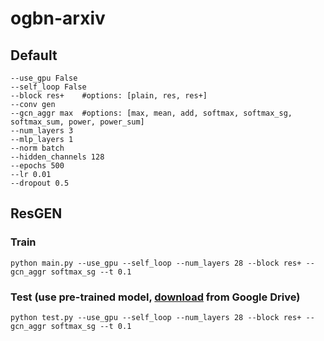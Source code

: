 # ogbn-arxiv
## Default 
	--use_gpu False 
	--self_loop False
    --block res+ 	#options: [plain, res, res+]
    --conv gen
    --gcn_aggr max 	#options: [max, mean, add, softmax, softmax_sg, softmax_sum, power, power_sum]
    --num_layers 3
	--mlp_layers 1
    --norm batch
    --hidden_channels 128
    --epochs 500
    --lr 0.01
	--dropout 0.5
## ResGEN
### Train
	python main.py --use_gpu --self_loop --num_layers 28 --block res+ --gcn_aggr softmax_sg --t 0.1

### Test (use pre-trained model, [download](https://drive.google.com/file/d/19DA0SzfInkb3Q2cdeazejJ_mYMAvRZyb/view?usp=sharing) from Google Drive)
	python test.py --use_gpu --self_loop --num_layers 28 --block res+ --gcn_aggr softmax_sg --t 0.1
